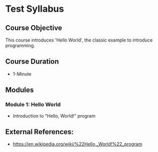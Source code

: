 # Test Syllabus

## Course Objective

This course introduces 'Hello World', the classic example to introduce programming.

## Course Duration

- 1-Minute

## Modules

### Module 1: Hello World

- Introduction to "Hello, World!" program

## External References:

- https://en.wikipedia.org/wiki/%22Hello,_World!%22_program

